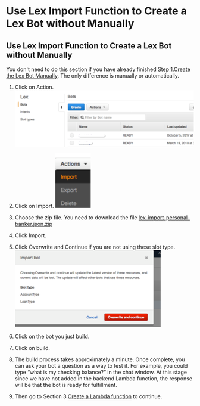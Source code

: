# Use Lex Import Function to Create a Lex Bot without Manually 

##	Use Lex Import Function to Create a Lex Bot without Manually 

You don't need to do this section if you have already finished [Step 1.Create the Lex Bot Manually](create-lex-bot-manually.md). The only difference is manually or automatically.

1.	Click on Action.
![](../img/workshop/lex-action.png) 

2.	Click on Import. 
 ![](../img/workshop/import.png) 

3.	Choose the zip file. You need to download the file [lex-import-personal-banker.json.zip](../workshop/lex-import-personal-banker.json.zip) 
4.	Click Import. 
5.	Click Overwrite and Continue if you are not using these slot type.
![](../img/workshop/import-bot.png) 

6.	Click on the bot you just build.
7.	Click on build.
8.	The build process takes approximately a minute. Once complete, you can ask your bot a question as a way to test it. For example, you could type “what is my checking balance?” in the chat window. At this stage since we have not added in the backend Lambda function, the response will be that the bot is ready for fulfillment.

9.	Then go to Section 3 [Create a Lambda function](create-lex-lambda-function.md) to continue.
